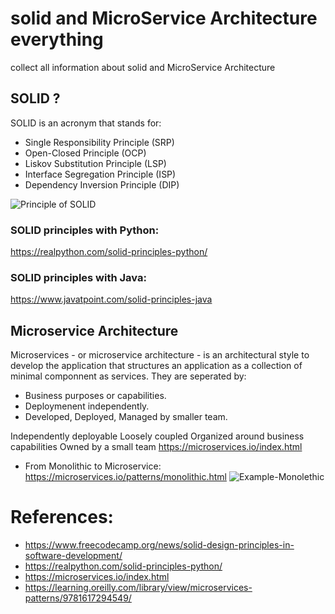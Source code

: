 # solid and MicroService Architecture everything
collect all information about solid and MicroService Architecture

## SOLID ?
SOLID is an acronym that stands for:

- Single Responsibility Principle (SRP)
- Open-Closed Principle (OCP)
- Liskov Substitution Principle (LSP)
- Interface Segregation Principle (ISP)
- Dependency Inversion Principle (DIP)

![Principle of SOLID](https://media.licdn.com/dms/image/D5622AQHkU3MTClQMOw/feedshare-shrink_2048_1536/0/1689848364234?e=1692835200&v=beta&t=Eke9rylSO7DRA9zgsjhRkVP6Qzm6VjrwCwIMYiGXPoo)

### SOLID principles with Python:
https://realpython.com/solid-principles-python/

### SOLID principles with Java:
https://www.javatpoint.com/solid-principles-java

## Microservice Architecture
Microservices - or microservice architecture - is an architectural style to develop the application that structures an application as a collection of minimal componnent as services.
They are seperated by: 
+ Business purposes or capabilities.
+ Deploymenent independently.
+ Developed, Deployed, Managed by smaller team.

Independently deployable
Loosely coupled
Organized around business capabilities
Owned by a small team
https://microservices.io/index.html
- From Monolithic to Microservice:
https://microservices.io/patterns/monolithic.html
![Example-Monolethic](https://microservices.io/i/DecomposingApplications.011.jpg)

# References:
- https://www.freecodecamp.org/news/solid-design-principles-in-software-development/
- https://realpython.com/solid-principles-python/
- https://microservices.io/index.html
- https://learning.oreilly.com/library/view/microservices-patterns/9781617294549/
